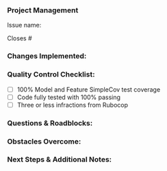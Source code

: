 ### Project Management
Issue name:

Closes #

### Changes Implemented:

### Quality Control Checklist:
- [ ] 100% Model and Feature SimpleCov test coverage
- [ ] Code fully tested with 100% passing
- [ ] Three or less infractions from Rubocop

### Questions & Roadblocks:

### Obstacles Overcome:

### Next Steps & Additional Notes:
